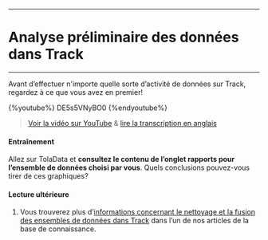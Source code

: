 ****
# Analyse préliminaire des données dans Track
---

Avant d’effectuer n'importe quelle sorte d’activité de données sur Track, regardez à ce que vous avez en premier!  

{%youtube%} DE5s5VNyBO0 {%endyoutube%}  
> [Voir la vidéo sur YouTube](https://www.youtube.com/embed/DE5s5VNyBO0?rel=0) & [lire la transcription en anglais](https://docs.google.com/document/d/1DCaeMviBwSO5hGSfeh6Y9McPI6D1dzxJyDs5kKa4wug/edit#heading=h.d1jpiwd734a)

#### Entraînement

Allez sur TolaData et **consultez le contenu de l’onglet rapports pour l’ensemble de données choisi par vous**. Quels conclusions pouvez-vous tirer de ces graphiques?

#### Lecture ultérieure

1. Vous trouverez plus d’[informations concernant le nettoyage et la fusion des ensembles de données dans Track](https://help.toladata.com/en/track/clean-and-merge-data.html) dans l’un de nos articles de la base de connaissance.




